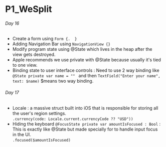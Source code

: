 # P1_WeSplit
###### Day 16
  - Create a form using ```Form {.  }```
  - Adding Navigation Bar using  ```NavigationView {}```
  - Modify program state using @State which lives in the heap after the view gets destroyed.  
  - Apple recommends we use private with @State because usually it's tied to one view.
  - Binding state to user interface controls : Need to use 2 way binding like  
      ```@State private var name = "" ``` and then ```TextField("Enter your name", text: $name)``` $means two way binding.
###### Day 17
  - Locale : a massive struct built into iOS that is responsible for storing all the user's region settings.  
    ```.currency(code: Locale.current.currencyCode ?? "USD"))```
  - Hiding the keyboard 
    ```@FocusState private var amountIsFocused : Bool``` : This is exactly like @State but made specially for to handle input focus in the UI.  
    ```.focused($amountIsFocused)```
